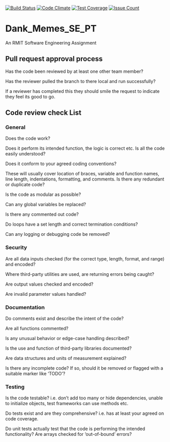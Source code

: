 [![Build Status](https://travis-ci.org/LouisKnuckles/Dank_Memes_SE_PT.svg?branch=master)](https://travis-ci.org/LouisKnuckles/Dank_Memes_SE_PT)
[![Code Climate](https://codeclimate.com/github/LouisKnuckles/Dank_Memes_SE_PT/badges/gpa.svg)](https://codeclimate.com/github/LouisKnuckles/Dank_Memes_SE_PT)
[![Test Coverage](https://codeclimate.com/github/LouisKnuckles/Dank_Memes_SE_PT/badges/coverage.svg)](https://codeclimate.com/github/LouisKnuckles/Dank_Memes_SE_PT/coverage)
[![Issue Count](https://codeclimate.com/github/LouisKnuckles/Dank_Memes_SE_PT/badges/issue_count.svg)](https://codeclimate.com/github/LouisKnuckles/Dank_Memes_SE_PT)

# Dank_Memes_SE_PT

An RMIT Software Engineering Assignment


## Pull request approval process
Has the code been reviewed by at least one other team member?

Has the reviewer pulled the branch to there local and run successfully?

If a reviewer has completed this they should smile the request to indicate they 
feel its good to go.

## Code review check List
### General
Does the code work? 

Does it perform its intended function, the logic is correct etc.
Is all the code easily understood?

Does it conform to your agreed coding conventions? 

These will usually cover location of braces, variable and function names, line length, indentations, formatting, and comments.
Is there any redundant or duplicate code?

Is the code as modular as possible?

Can any global variables be replaced?

Is there any commented out code?

Do loops have a set length and correct termination conditions?

Can any logging or debugging code be removed?


### Security
Are all data inputs checked (for the correct type, length, format, and range) and encoded?

Where third-party utilities are used, are returning errors being caught?

Are output values checked and encoded?

Are invalid parameter values handled?

### Documentation
Do comments exist and describe the intent of the code?

Are all functions commented?

Is any unusual behavior or edge-case handling described?

Is the use and function of third-party libraries documented?

Are data structures and units of measurement explained?

Is there any incomplete code? If so, should it be removed or flagged with a suitable marker like ‘TODO’?

### Testing
Is the code testable? i.e. don’t add too many or hide dependencies, unable to initialize objects, test frameworks can use methods etc.

Do tests exist and are they comprehensive? i.e. has at least your agreed on code coverage.

Do unit tests actually test that the code is performing the intended functionality?
Are arrays checked for ‘out-of-bound’ errors?
